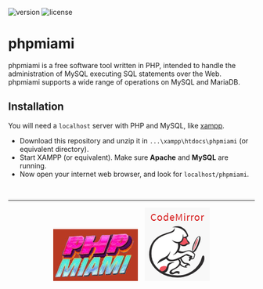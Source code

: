 ![version](https://img.shields.io/badge/version-1.0-darkblue.svg)
![license](https://img.shields.io/badge/license-CC0-orangered.svg)

# phpmiami
phpmiami is a free software tool written in PHP, intended to handle the administration of MySQL executing SQL statements over the Web. phpmiami supports a wide range of operations on MySQL and MariaDB.

## Installation
You will need a `localhost` server with PHP and MySQL, like [xampp](https://www.apachefriends.org/download.html).

- Download this repository and unzip it in `...\xampp\htdocs\phpmiami` (or equivalent directory).
- Start XAMPP (or equivalent). Make sure **Apache** and **MySQL** are running.
- Now open your internet web browser, and look for `localhost/phpmiami`.




<br><hr>
<p align="center">
  <a target="_blank" href="https://www.retronomicon.gq/phpmiami"><img src="/res/banner.jpg" alt=""></a> &ensp; 
  <a target="_blank" href="https://codemirror.net"><img src="/res/codemirror.png" alt=""></a>
</p>
